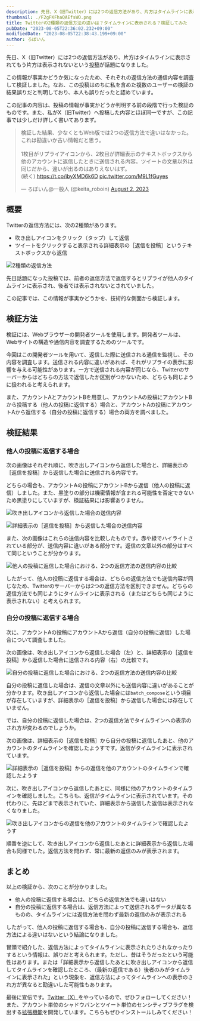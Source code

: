 ```yaml
---
description: 先日、X（旧Twitter）には2つの返信方法があり、片方はタイムラインに表示されてもう片方は表示されないという投稿が話題になりました。果たしてこの情報は事実なのでしょうか？気になったため、それぞれの返信方法の通信内容を調査して検証しました。
thumbnail: ./F2gFKFhaQAEfsWO.png
title: Twitterの2種類の返信方法の違いは？タイムラインに表示される？検証してみた
pubDate: "2023-08-05T22:36:02.232+09:00"
modifiedDate: "2023-08-05T22:38:43.199+09:00"
author: ろぼいん
---
```


先日、X（旧Twitter）には2つの返信方法があり、片方はタイムラインに表示されてもう片方は表示されないという[投稿](https://twitter.com/ErrorCodeL/status/1686355534189146112)が話題になりました。

この情報が事実かどうか気になったため、それぞれの返信方法の通信内容を調査して検証しました。なお、この投稿はのちに私を含めた複数のユーザーの検証の結果誤りだと判明しており、本人も誤りだったと認めています。

この記事の内容は、投稿の情報が事実かどうか判明する前の段階で行った検証のものです。また、私がX（旧Twitter）へ投稿した内容とほぼ同一ですが、この記事では少しだけ詳しく書いてありまず。

<blockquote class="twitter-tweet" data-dnt="true" data-theme="dark"><p lang="ja" dir="ltr">検証した結果、少なくともWeb版では2つの返信方法で違いはなかった。これは勘違いか古い情報だと思う。<br><br>1枚目がリプライアイコンから、2枚目が詳細表示のテキストボックスから他のアカウントに返信したときに送信される内容。ツイートの文章以外は同じだから、違いが出るのはありえないはず。<br>(続く) <a href="https://t.co/ibyXMD6k6D">https://t.co/ibyXMD6k6D</a> <a href="https://t.co/M9L1fGuyes">pic.twitter.com/M9L1fGuyes</a></p>&mdash; ろぼいん@一般人 (@keita_roboin) <a href="https://twitter.com/keita_roboin/status/1686607997257261056?ref_src=twsrc%5Etfw">August 2, 2023</a></blockquote> <script async src="https://platform.twitter.com/widgets.js" charset="utf-8"></script>

## 概要

Twitterの返信方法には、次の2種類があります。

- 吹き出しアイコンをクリック（タップ）して返信
- ツイートをクリックすると表示される詳細表示の［返信を投稿］というテキストボックスから返信

![2種類の返信方法](./image.png)

先日話題になった投稿では、前者の返信方法で返信するとリプライが他人のタイムラインに表示され、後者では表示されないとされていました。

この記事では、この情報が事実かどうかを、技術的な側面から検証します。

## 検証方法

検証には、Webブラウザーの開発者ツールを使用します。開発者ツールは、Webサイトの構造や通信内容を調査するためのツールです。

今回はこの開発者ツールを用いて、返信した際に送信される通信を監視し、その内容を調査します。送信される内容に違いがあれば、それがリプライの表示に影響を与える可能性があります。一方で送信される内容が同じなら、Twitterのサーバーからはどちらの方法で返信したか区別がつかないため、どちらも同じように扱われると考えられます。

また、アカウントAとアカウントBを用意し、アカウントAの投稿にアカウントBから投稿する（他人の投稿に返信する）場合と、アカウントAの投稿にアカウントAから返信する（自分の投稿に返信する）場合の両方を調べました。

## 検証結果

### 他人の投稿に返信する場合

次の画像はそれぞれ順に、吹き出しアイコンから返信した場合と、詳細表示の［返信を投稿］から返信した場合に送信される内容です。

どちらの場合も、アカウントAの投稿にアカウントBから返信（他人の投稿に返信）しました。また、黒塗りの部分は機密情報が含まれる可能性を否定できないため黒塗りにしていますが、検証結果には影響ありません。

![吹き出しアイコンから返信した場合の送信内容](./F2gEn9zaAAAWDYw.jpg)

![詳細表示の［返信を投稿］から返信した場合の送信内容](./F2gErBVbQAAAnfc.jpg)

また、次の画像はこれらの送信内容を比較したものです。赤や緑でハイライトされている部分が、送信内容に違いがある部分です。返信の文章以外の部分はすべて同じということが分かります。

![他人の投稿に返信した場合における、2つの返信方法の送信内容の比較](./F2gFKFhaQAEfsWO.png)

したがって、他人の投稿に返信する場合は、どちらの返信方法でも送信内容が同じなため、Twitterのサーバーからは2つの返信方法を区別できまぜん。どちらの返信方法でも同じようにタイムラインに表示される（またはどちらも同じように表示されない）と考えられます。

### 自分の投稿に返信する場合

次に、アカウントAの投稿にアカウントAから返信（自分の投稿に返信）した場合について調査しました。

次の画像は、吹き出しアイコンから返信した場合（左）と、詳細表示の［返信を投稿］から返信した場合に送信される内容（右）の比較です。

![自分の投稿に返信した場合における、2つの返信方法の送信内容の比較](./F2gGrRYa4AAOK4Y.png)

自分の投稿に返信した場合は、返信の文章以外にも送信内容に違いがあることが分かります。吹き出しアイコンから返信した場合には``batch_compose``という項目が存在していますが、詳細表示の［返信を投稿］から返信した場合には存在していません。

では、自分の投稿に返信した場合は、2つの返信方法でタイムラインへの表示のされ方が変わるのでしょうか。

次の画像は、詳細表示の［返信を投稿］から自分の投稿に返信したあと、他のアカウントのタイムラインを確認したようすです。返信がタイムラインに表示されています。

![詳細表示の［返信を投稿］からの返信を他のアカウントのタイムラインで確認したようす](./F2gHxs8a8AA5jiQ.png)

次に、吹き出しアイコンから返信したあとに、同様に他のアカウントのタイムラインを確認しました。こちらも、返信がタイムラインに表示されています。その代わりに、先ほどまで表示されていた、詳細表示から送信した返信は表示されなくなりました。

![吹き出しアイコンからの返信を他のアカウントのタイムラインで確認したようす](./F2gH2VnbAAEUM22.png)

順番を逆にして、吹き出しアイコンから返信したあとに詳細表示から返信した場合も同様でした。返信方法を問わず、常に最新の返信のみが表示されます。

## まとめ

以上の検証から、次のことが分かりました。

- 他人の投稿に返信する場合は、どちらの返信方法でも違いはない
- 自分の投稿に返信する場合は、返信方法によって送信されるデータが異なるものの、タイムラインには返信方法を問わず最新の返信のみが表示される

したがって、他人の投稿に返信する場合も、自分の投稿に返信する場合も、返信方法による違いはないという結論になりました。

冒頭で紹介した、返信方法によってタイムラインに表示されたりされなかったりするという情報は、誤りだと考えられます。ただし、昔はそうだったという可能性はあります。または「詳細表示から返信したあとに吹き出しアイコンから返信してタイムラインを確認したところ、（最新の返信である）後者のみがタイムラインに表示された」という現象を、返信方法によってタイムラインへの表示のされ方が異なると勘違いした可能性もあります。

最後に宣伝です。[Twitter（X）](https://twitter.com/keita_roboin)をやっているので、ぜひフォローしてください！また、アカウント単位のシャドウバンとツイート単位のセンシティブフラグを検出する[拡張機能](https://twitter.com/keita_roboin/status/1667365975937757185)を開発しています。こちらもぜひインストールしみてください！
